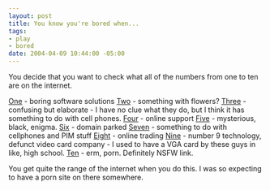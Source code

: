 ```yaml
--- 
layout: post
title: You know you're bored when...
tags: 
- play
- bored
date: 2004-04-09 10:44:00 -05:00
---
```

You decide that you want to check what all of the numbers from one to ten are on the internet.

<a href="http://www.one.com">One</a> - boring software solutions
<a href="http://www.two.com">Two</a> - something with flowers?
<a href="http://www.three.com">Three</a> - confusing but elaborate - I have no clue what they do, but I think it has something to do with cell phones.
<a href="http://www.four.com">Four</a> - online support
<a href="http://www.five.com">Five</a> - mysterious, black, enigma.
<a href="http://www.six.com">Six</a> - domain parked
<a href="http://www.seven.com">Seven</a> - something to do with cellphones and PIM stuff
<a href="http://www.eight.com">Eight</a> - online trading
<a href="http://www.nine.com">Nine</a> - number 9 technology, defunct video card company - I used to have a VGA card by these guys in like, high school.
<a href="http://www.ten.com">Ten</a> - erm, porn.  Definitely NSFW link.

You get quite the range of the internet when you do this.  I was so expecting to have a porn site on there somewhere.
